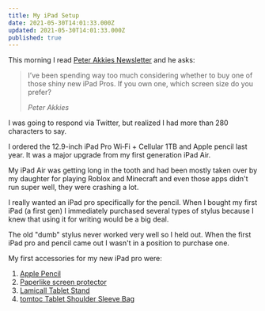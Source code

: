 ```yaml
---
title: My iPad Setup
date: 2021-05-30T14:01:33.000Z
updated: 2021-05-30T14:01:33.000Z
published: true
---
```


This morning I read [Peter Akkies Newsletter](https://peterakkies.net/) and he asks:

> I’ve been spending way too much considering whether to buy one of those shiny new iPad Pros. If you own one, which screen size do you prefer?
>
> <cite>Peter Akkies</cite>

I was going to respond via Twitter, but realized I had more than 280 characters to say.

I ordered the 12.9-inch iPad Pro Wi‑Fi + Cellular 1TB and Apple pencil last year. It was a major upgrade from my first generation iPad Air.

My iPad Air was getting long in the tooth and had been mostly taken over by my daughter for playing Roblox and Minecraft and even those apps didn't run super well, they were crashing a lot.

I really wanted an iPad pro specifically for the pencil. When I bought my first iPad (a first gen) I immediately purchased several types of stylus because I knew that using it for writing would be a big deal.

The old "dumb" stylus never worked very well so I held out. When the first iPad pro and pencil came out I wasn't in a position to purchase one.

My first accessories for my new iPad pro were:

1. [Apple Pencil](https://www.apple.com/apple-pencil/)
2. [Paperlike screen protector](https://paperlike.com/)
3. [Lamicall Tablet Stand](https://www.amazon.com/gp/product/B071GL4MXS/)
4. [tomtoc Tablet Shoulder Sleeve Bag](https://www.amazon.com/gp/product/B07R6KKPV9/)

